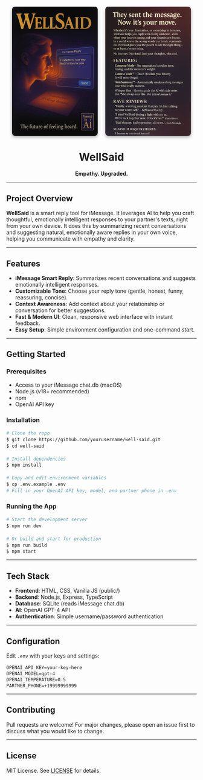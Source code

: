 <p align="center" style="display: flex; gap: 20px; justify-content: center;">
  <img src="./assets/box-art-front.png" alt="WellSaid Front Cover" width="45%" style="box-shadow: 0 4px 8px rgba(0,0,0,0.3); border-radius: 8px;"/>
  <img src="./assets/box-art-back.png" alt="WellSaid Back Cover" width="45%" style="box-shadow: 0 4px 8px rgba(0,0,0,0.3); border-radius: 8px;"/>
</p>

<h1 align="center">WellSaid</h1>
<p align="center"><b>Empathy. Upgraded.</b></p>

---

## Project Overview

**WellSaid** is a smart reply tool for iMessage. It leverages AI to help you craft thoughtful, emotionally intelligent responses to your partner's texts, right from your own device. It does this by summarizing recent conversations and suggesting natural, emotionally aware replies in your own voice, helping you communicate with empathy and clarity.

---

## Features

- **iMessage Smart Reply**: Summarizes recent conversations and suggests emotionally intelligent responses.
- **Customizable Tone**: Choose your reply tone (gentle, honest, funny, reassuring, concise).
- **Context Awareness**: Add context about your relationship or conversation for better suggestions.
- **Fast & Modern UI**: Clean, responsive web interface with instant feedback.
- **Easy Setup**: Simple environment configuration and one-command start.

---

## Getting Started

### Prerequisites
- Access to your iMessage chat.db (macOS)
- Node.js (v18+ recommended)
- npm
- OpenAI API key

### Installation

```bash
# Clone the repo
$ git clone https://github.com/yourusername/well-said.git
$ cd well-said

# Install dependencies
$ npm install

# Copy and edit environment variables
$ cp .env.example .env
# Fill in your OpenAI API key, model, and partner phone in .env
```

### Running the App

```bash
# Start the development server
$ npm run dev

# Or build and start for production
$ npm run build
$ npm start
```

---

## Tech Stack
- **Frontend**: HTML, CSS, Vanilla JS (public/)
- **Backend**: Node.js, Express, TypeScript
- **Database**: SQLite (reads iMessage chat.db)
- **AI**: OpenAI GPT-4 API
- **Authentication**: Simple username/password authentication

---

## Configuration

Edit `.env` with your keys and settings:

```
OPENAI_API_KEY=your-key-here
OPENAI_MODEL=gpt-4
OPENAI_TEMPERATURE=0.5
PARTNER_PHONE=+19999999999
```

---

## Contributing

Pull requests are welcome! For major changes, please open an issue first to discuss what you would like to change.

---

## License

MIT License. See [LICENSE](./LICENSE) for details.
